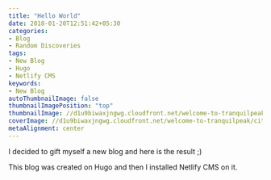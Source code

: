 ```yaml
---
title: "Hello World"
date: 2018-01-20T12:51:42+05:30
categories:
- Blog
- Random Discoveries
tags:
- New Blog
- Hugo
- Netlify CMS
keywords:
- New Blog
autoThumbnailImage: false
thumbnailImagePosition: "top"
thumbnailImage: //d1u9biwaxjngwg.cloudfront.net/welcome-to-tranquilpeak/city-750.jpg
coverImage: //d1u9biwaxjngwg.cloudfront.net/welcome-to-tranquilpeak/city.jpg
metaAlignment: center
---
```

I decided to gift myself a new blog and here is the result ;)
<!--more-->

This blog was created on Hugo and then I installed Netlify CMS on it.
